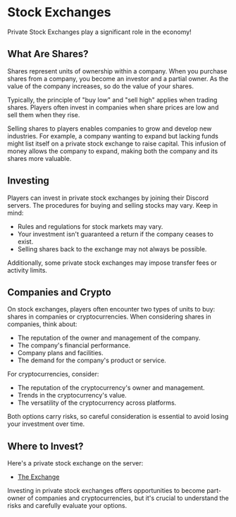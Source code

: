 # Stock Exchanges

Private Stock Exchanges play a significant role in the economy!


## What Are Shares?

Shares represent units of ownership within a company. When you purchase shares from a company, you become an investor and a partial owner. As the value of the company increases, so do the value of your shares.

Typically, the principle of "buy low" and "sell high" applies when trading shares. Players often invest in companies when share prices are low and sell them when they rise.

Selling shares to players enables companies to grow and develop new industries. For example, a company wanting to expand but lacking funds might list itself on a private stock exchange to raise capital. This infusion of money allows the company to expand, making both the company and its shares more valuable.

## Investing

Players can invest in private stock exchanges by joining their Discord servers. The procedures for buying and selling stocks may vary. Keep in mind:
- Rules and regulations for stock markets may vary.
- Your investment isn't guaranteed a return if the company ceases to exist.
- Selling shares back to the exchange may not always be possible.

Additionally, some private stock exchanges may impose transfer fees or activity limits.

## Companies and Crypto

On stock exchanges, players often encounter two types of units to buy: shares in companies or cryptocurrencies. When considering shares in companies, think about:
- The reputation of the owner and management of the company.
- The company's financial performance.
- Company plans and facilities.
- The demand for the company's product or service.

For cryptocurrencies, consider:
- The reputation of the cryptocurrency's owner and management.
- Trends in the cryptocurrency's value.
- The versatility of the cryptocurrency across platforms.

Both options carry risks, so careful consideration is essential to avoid losing your investment over time.

## Where to Invest?

Here's a private stock exchange on the server:
- [The Exchange](https://discord.gg/cV793mWMYX)

Investing in private stock exchanges offers opportunities to become part-owner of companies and cryptocurrencies, but it's crucial to understand the risks and carefully evaluate your options.
